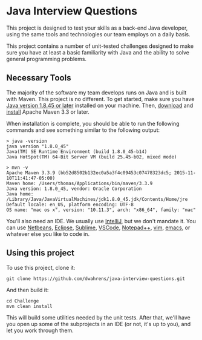 # Java Interview Questions #

This project is designed to test your skills as a back-end Java developer,
using the same tools and technologies our team employs on a daily basis.

This project contains a number of unit-tested challenges designed to make sure 
you have at least a basic familiarity with Java and the ability to solve general 
programming problems.

## Necessary Tools ##

The majority of the software my team develops runs on Java and is built with
Maven. This project is no different. To get started, make sure you have 
[Java version 1.8.45 or later](https://java.com/en/download/) installed on 
your machine. Then, [download](https://maven.apache.org/download.cgi) and
[install](https://maven.apache.org/install.html) Apache Maven 3.3 or later.

When installation is complete, you should be able to run the following 
commands and see something similar to the following output:

```
> java -version
java version "1.8.0_45"
Java(TM) SE Runtime Environment (build 1.8.0_45-b14)
Java HotSpot(TM) 64-Bit Server VM (build 25.45-b02, mixed mode)

> mvn -v
Apache Maven 3.3.9 (bb52d8502b132ec0a5a3f4c09453c07478323dc5; 2015-11-10T11:41:47-05:00)
Maven home: /Users/thomas/Applications/bin/maven/3.3.9
Java version: 1.8.0_45, vendor: Oracle Corporation
Java home: /Library/Java/JavaVirtualMachines/jdk1.8.0_45.jdk/Contents/Home/jre
Default locale: en_US, platform encoding: UTF-8
OS name: "mac os x", version: "10.11.3", arch: "x86_64", family: "mac"
```

You'll also need an IDE. We usually use [IntelliJ](https://www.jetbrains.com/idea/download/), but we don't mandate it. You can use [Netbeans](https://netbeans.org/downloads/), [Eclipse](https://eclipse.org/downloads/), [Sublime](https://www.sublimetext.com/), [VSCode](https://code.visualstudio.com/), 
[Notepad++](https://notepad-plus-plus.org/download/v6.9.1.html), [vim](http://www.vim.org/),
[emacs](https://www.gnu.org/software/emacs/), or whatever else you like to code in.

## Using this project ##

To use this project, clone it:

`git clone https://github.com/dwahrens/java-interview-questions.git`

And then build it:

```
cd Challenge
mvn clean install 
```

This will build some utilities needed by the unit tests. After that, we'll have 
you open up some of the subprojects in an IDE (or not, it's up to you), and let 
you work through them. 
